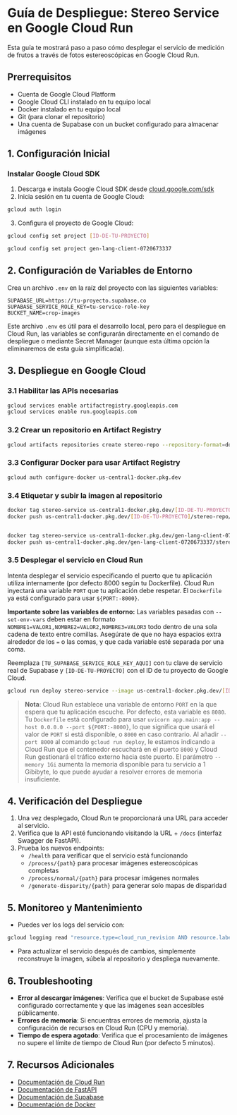 # Guía de Despliegue: Stereo Service en Google Cloud Run

Esta guía te mostrará paso a paso cómo desplegar el servicio de medición de frutos a través de fotos estereoscópicas en Google Cloud Run.

## Prerrequisitos

- Cuenta de Google Cloud Platform
- Google Cloud CLI instalado en tu equipo local
- Docker instalado en tu equipo local
- Git (para clonar el repositorio)
- Una cuenta de Supabase con un bucket configurado para almacenar imágenes

## 1. Configuración Inicial

### Instalar Google Cloud SDK

1. Descarga e instala Google Cloud SDK desde [cloud.google.com/sdk](https://cloud.google.com/sdk)
2. Inicia sesión en tu cuenta de Google Cloud:

```bash
gcloud auth login
```

3. Configura el proyecto de Google Cloud:

```bash
gcloud config set project [ID-DE-TU-PROYECTO]

gcloud config set project gen-lang-client-0720673337

```

## 2. Configuración de Variables de Entorno

Crea un archivo `.env` en la raíz del proyecto con las siguientes variables:

```
SUPABASE_URL=https://tu-proyecto.supabase.co
SUPABASE_SERVICE_ROLE_KEY=tu-service-role-key
BUCKET_NAME=crop-images
```

Este archivo `.env` es útil para el desarrollo local, pero para el despliegue en Cloud Run, las variables se configurarán directamente en el comando de despliegue o mediante Secret Manager (aunque esta última opción la eliminaremos de esta guía simplificada).

## 3. Despliegue en Google Cloud

### 3.1 Habilitar las APIs necesarias

```bash
gcloud services enable artifactregistry.googleapis.com
gcloud services enable run.googleapis.com
```

### 3.2 Crear un repositorio en Artifact Registry

```bash
gcloud artifacts repositories create stereo-repo --repository-format=docker --location=us-central1 --description="Repositorio para el servicio de estéreo"
```

### 3.3 Configurar Docker para usar Artifact Registry

```bash
gcloud auth configure-docker us-central1-docker.pkg.dev
```

### 3.4 Etiquetar y subir la imagen al repositorio

```bash
docker tag stereo-service us-central1-docker.pkg.dev/[ID-DE-TU-PROYECTO]/stereo-repo/stereo-service:latest
docker push us-central1-docker.pkg.dev/[ID-DE-TU-PROYECTO]/stereo-repo/stereo-service:latest


docker tag stereo-service us-central1-docker.pkg.dev/gen-lang-client-0720673337/stereo-repo/stereo-service:latest
docker push us-central1-docker.pkg.dev/gen-lang-client-0720673337/stereo-repo/stereo-service:latest

```

### 3.5 Desplegar el servicio en Cloud Run

Intenta desplegar el servicio especificando el puerto que tu aplicación utiliza internamente (por defecto 8000 según tu Dockerfile). Cloud Run inyectará una variable `PORT` que tu aplicación debe respetar. El `Dockerfile` ya está configurado para usar `${PORT:-8000}`.

**Importante sobre las variables de entorno:**
Las variables pasadas con `--set-env-vars` deben estar en formato `NOMBRE1=VALOR1,NOMBRE2=VALOR2,NOMBRE3=VALOR3` todo dentro de una sola cadena de texto entre comillas. Asegúrate de que no haya espacios extra alrededor de los `=` o las comas, y que cada variable esté separada por una coma.

Reemplaza `[TU_SUPABASE_SERVICE_ROLE_KEY_AQUI]` con tu clave de servicio real de Supabase y `[ID-DE-TU-PROYECTO]` con el ID de tu proyecto de Google Cloud.

```bash
gcloud run deploy stereo-service --image us-central1-docker.pkg.dev/[ID-DE-TU-PROYECTO]/stereo-repo/stereo-service:latest --platform managed --region us-central1 --allow-unauthenticated --set-env-vars "SUPABASE_URL=https://tu-proyecto.supabase.co,SUPABASE_SERVICE_ROLE_KEY=[TU_SUPABASE_SERVICE_ROLE_KEY_AQUI],BUCKET_NAME=crop-images" --port 8000 --memory 1Gi --project=[ID-DE-TU-PROYECTO]
```

> **Nota**: Cloud Run establece una variable de entorno `PORT` en la que espera que tu aplicación escuche. Por defecto, esta variable es `8080`. Tu `Dockerfile` está configurado para usar `uvicorn app.main:app --host 0.0.0.0 --port ${PORT:-8000}`, lo que significa que usará el valor de `PORT` si está disponible, o `8000` en caso contrario. Al añadir `--port 8000` al comando `gcloud run deploy`, le estamos indicando a Cloud Run que el contenedor escuchará en el puerto `8000` y Cloud Run gestionará el tráfico externo hacia este puerto. El parámetro `--memory 1Gi` aumenta la memoria disponible para tu servicio a 1 Gibibyte, lo que puede ayudar a resolver errores de memoria insuficiente.

## 4. Verificación del Despliegue

1. Una vez desplegado, Cloud Run te proporcionará una URL para acceder al servicio.
2. Verifica que la API esté funcionando visitando la URL + `/docs` (interfaz Swagger de FastAPI).
3. Prueba los nuevos endpoints:
   - `/health` para verificar que el servicio está funcionando
   - `/process/{path}` para procesar imágenes estereoscópicas completas
   - `/process/normal/{path}` para procesar imágenes normales  
   - `/generate-disparity/{path}` para generar solo mapas de disparidad

## 5. Monitoreo y Mantenimiento

- Puedes ver los logs del servicio con:

```bash
gcloud logging read "resource.type=cloud_run_revision AND resource.labels.service_name=stereo-service" --limit=10
```

- Para actualizar el servicio después de cambios, simplemente reconstruye la imagen, súbela al repositorio y despliega nuevamente.

## 6. Troubleshooting

- **Error al descargar imágenes**: Verifica que el bucket de Supabase esté configurado correctamente y que las imágenes sean accesibles públicamente.
- **Errores de memoria**: Si encuentras errores de memoria, ajusta la configuración de recursos en Cloud Run (CPU y memoria).
- **Tiempo de espera agotado**: Verifica que el procesamiento de imágenes no supere el límite de tiempo de Cloud Run (por defecto 5 minutos).

## 7. Recursos Adicionales

- [Documentación de Cloud Run](https://cloud.google.com/run/docs)
- [Documentación de FastAPI](https://fastapi.tiangolo.com/)
- [Documentación de Supabase](https://supabase.io/docs)
- [Documentación de Docker](https://docs.docker.com/) 